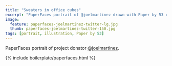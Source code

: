 ```yaml
---
title: "Sweaters in office cubes"
excerpt: "PaperFaces portrait of @joelmartinez drawn with Paper by 53 on an iPad."
image: 
  feature: paperfaces-joelmartinez-twitter-lg.jpg
  thumb: paperfaces-joelmartinez-twitter-150.jpg
tags: [portrait, illustration, Paper by 53]
---
```


PaperFaces portrait of project donator [@joelmartinez](http://twitter.com/joelmartinez).

{% include boilerplate/paperfaces.html %}